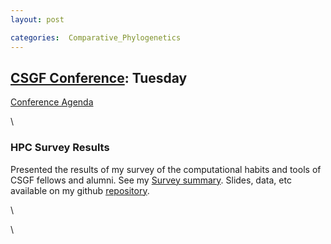 ```yaml
---
layout: post

categories:  Comparative_Phylogenetics
---
```






 





[CSGF Conference](http://www.krellinst.org/conf/csgf/ "http://www.krellinst.org/conf/csgf/"): Tuesday
-----------------------------------------------------------------------------------------------------

[Conference
Agenda](http://www.krellinst.org/conf/csgf/2010-conference/conference-agenda "http://www.krellinst.org/conf/csgf/2010-conference/conference-agenda")

\

### HPC Survey Results

Presented the results of my survey of the computational habits and tools
of CSGF fellows and alumni. See my [Survey
summary](http://openwetware.org/wiki/Image:CSGF_survey_summary.pdf "http://openwetware.org/wiki/Image:CSGF_survey_summary.pdf").
Slides, data, etc available on my github
[repository](http://github.com/cboettig/sandbox/tree/master/csgf_survey/ "http://github.com/cboettig/sandbox/tree/master/csgf_survey/").

\

\

